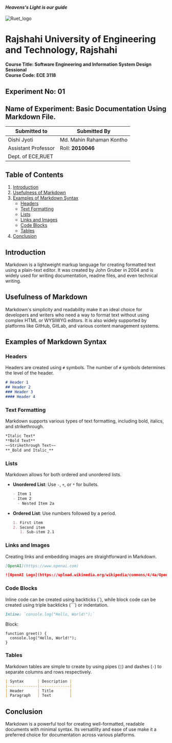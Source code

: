#### *Heavens's Light is our guide*
![Ruet_logo](https://upload.wikimedia.org/wikipedia/en/8/87/RUET_logo.svg)
# Rajshahi University of Engineering and Technology, Rajshahi 
**Course Title: Software Engineering and Information System Design Sessional**  
**Course Code: ECE 3118**


## Experiment No: 01
## Name of Experiment: Basic Documentation Using Markdown File.


|Submitted to      |Submitted By     | 
|------------------|-----------------|
|Oishi Jyoti       |Md. Mahin Rahaman Kontho   |
|Assistant Professor   |Roll: **2010046**|
|Dept. of ECE,RUET |                 |

## Table of Contents
1. [Introduction](#introduction)
2. [Usefulness of Markdown](#usefulness-of-markdown)
3. [Examples of Markdown Syntax](#examples-of-markdown-syntax)
   - [Headers](#headers)
   - [Text Formatting](#text-formatting)
   - [Lists](#lists)
   - [Links and Images](#links-and-images)
   - [Code Blocks](#code-blocks)
   - [Tables](#tables)
4. [Conclusion](#conclusion)

## Introduction
Markdown is a lightweight markup language for creating formatted text using a plain-text editor. It was created by John Gruber in 2004 and is widely used for writing documentation, readme files, and even technical writing.

## Usefulness of Markdown
Markdown's simplicity and readability make it an ideal choice for developers and writers who need a way to format text without using complex HTML or WYSIWYG editors. It is also widely supported by platforms like GitHub, GitLab, and various content management systems.

## Examples of Markdown Syntax

### Headers
Headers are created using `#` symbols. The number of `#` symbols determines the level of the header.

```markdown
# Header 1
## Header 2
### Header 3
#### Header 4
```

### Text Formatting
Markdown supports various types of text formatting, including bold, italics, and strikethrough.

```markdown
*Italic Text*
**Bold Text**
~~Strikethrough Text~~
**_Bold and Italic_**
```

### Lists
Markdown allows for both ordered and unordered lists.

- **Unordered List**: Use `-`, `+`, or `*` for bullets.
  ```markdown
  - Item 1
  - Item 2
    - Nested Item 2a
  ```

- **Ordered List**: Use numbers followed by a period.
  ```markdown
  1. First item
  2. Second item
     1. Sub-item 2.1
  ```

### Links and Images
Creating links and embedding images are straightforward in Markdown.

```markdown
[OpenAI](https://www.openai.com)

![OpenAI Logo](https://upload.wikimedia.org/wikipedia/commons/4/4a/OpenAI_Logo.svg)
```

### Code Blocks
Inline code can be created using backticks (`), while block code can be created using triple backticks (```) or indentation.

```markdown
Inline: `console.log("Hello, World!");`

```
Block:
```
function greet() {
  console.log("Hello, World!");
}
```
### Tables
Markdown tables are simple to create by using pipes (`|`) and dashes (`-`) to separate columns and rows respectively.

```markdown
| Syntax      | Description |
|-------------|-------------|
| Header      | Title       |
| Paragraph   | Text        |
```

## Conclusion
Markdown is a powerful tool for creating well-formatted, readable documents with minimal syntax. Its versatility and ease of use make it a preferred choice for documentation across various platforms.
